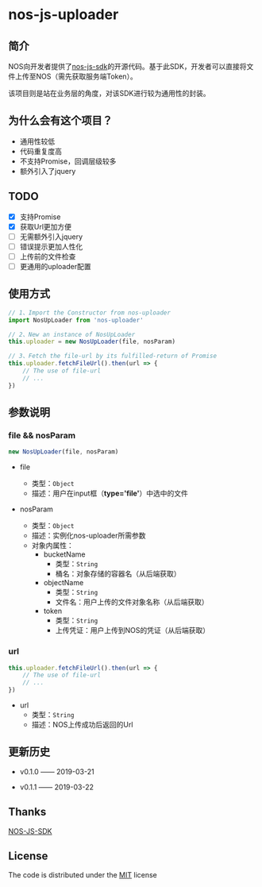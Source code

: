 # nos-js-uploader
## 简介
NOS向开发者提供了[nos-js-sdk](https://www.163yun.com/help/documents/60892166344593408)的开源代码。基于此SDK，开发者可以直接将文件上传至NOS（需先获取服务端Token）。

该项目则是站在业务层的角度，对该SDK进行较为通用性的封装。

## 为什么会有这个项目？
 - 通用性较低
 - 代码重复度高
 - 不支持Promise，回调层级较多
 - 额外引入了jquery

## TODO
- [x] 支持Promise
- [x] 获取Url更加方便
- [ ] 无需额外引入jquery
- [ ] 错误提示更加人性化
- [ ] 上传前的文件检查
- [ ] 更通用的uploader配置

## 使用方式
```js
// 1、Import the Constructor from nos-uploader
import NosUpLoader from 'nos-uploader'
```

```js
// 2、New an instance of NosUpLoader
this.uploader = new NosUpLoader(file, nosParam)
```

```js
// 3、Fetch the file-url by its fulfilled-return of Promise
this.uploader.fetchFileUrl().then(url => {
    // The use of file-url
    // ...
})
```

## 参数说明
### file && nosParam
```js
new NosUpLoader(file, nosParam)
```
 - file
    - 类型：`Object`
    - 描述：用户在input框（**type='file'**）中选中的文件

 - nosParam
    - 类型：`Object`
    - 描述：实例化nos-uploader所需参数
    - 对象内属性：
        - bucketName
            - 类型：`String`
            - 桶名：对象存储的容器名（从后端获取）
        - objectName
            - 类型：`String`
            - 文件名：用户上传的文件对象名称（从后端获取）
        - token
            - 类型：`String`
            - 上传凭证：用户上传到NOS的凭证（从后端获取）

### url
```js
this.uploader.fetchFileUrl().then(url => {
    // The use of file-url
    // ...
})
```
 - url
    - 类型：`String`
    - 描述：NOS上传成功后返回的Url

## 更新历史
 - v0.1.0 —— 2019-03-21

 - v0.1.1 —— 2019-03-22

## Thanks
[NOS-JS-SDK](https://www.163yun.com/help/documents/60892166344593408)

## License
The code is distributed under the [MIT](https://opensource.org/licenses/MIT) license
